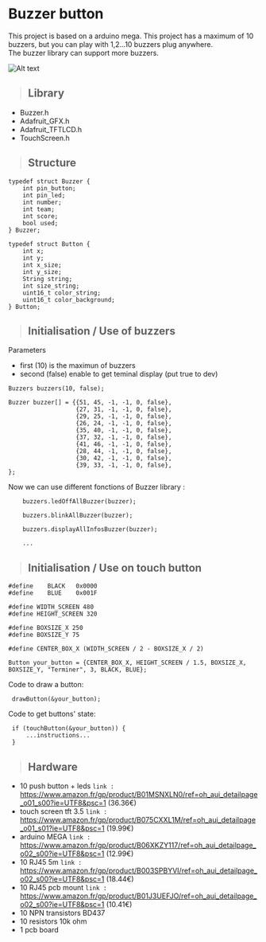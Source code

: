 # Buzzer button
This project is based on a arduino mega.
This project has a maximum of 10 buzzers, but you can play with 1,2...10 buzzers plug anywhere.
<br>
The buzzer library can support more buzzers.

![Alt text](img/10_buzzers.jpg?raw=true "10 buzzers")

> ## Library
* Buzzer.h
* Adafruit_GFX.h
* Adafruit_TFTLCD.h
* TouchScreen.h

> ## Structure
```
typedef struct Buzzer {
    int pin_button;
    int pin_led;
    int number;
    int team;
    int score;
    bool used;
} Buzzer;
```
```
typedef struct Button {
    int x;
    int y;
    int x_size;
    int y_size;
    String string;
    int size_string;
    uint16_t color_string;
    uint16_t color_background;
} Button;
```
> ## Initialisation / Use of buzzers

Parameters 
* first (10) is the maximun of buzzers
* second (false) enable to get teminal display (put true to dev)

```
Buzzers buzzers(10, false);

Buzzer buzzer[] = {{51, 45, -1, -1, 0, false},
                   {27, 31, -1, -1, 0, false},
                   {29, 25, -1, -1, 0, false},
                   {26, 24, -1, -1, 0, false},
                   {35, 40, -1, -1, 0, false},
                   {37, 32, -1, -1, 0, false},
                   {41, 46, -1, -1, 0, false},
                   {28, 44, -1, -1, 0, false},
                   {30, 42, -1, -1, 0, false},
                   {39, 33, -1, -1, 0, false},
};
```
Now we can use different fonctions of Buzzer library :

```
    buzzers.ledOffAllBuzzer(buzzer);

    buzzers.blinkAllBuzzer(buzzer);

    buzzers.displayAllInfosBuzzer(buzzer);

    ...
```

> ##  Initialisation / Use on touch button 


```
#define    BLACK   0x0000
#define    BLUE    0x001F

#define WIDTH_SCREEN 480
#define HEIGHT_SCREEN 320

#define BOXSIZE_X 250
#define BOXSIZE_Y 75

#define CENTER_BOX_X (WIDTH_SCREEN / 2 - BOXSIZE_X / 2)

Button your_button = {CENTER_BOX_X, HEIGHT_SCREEN / 1.5, BOXSIZE_X, BOXSIZE_Y, "Terminer", 3, BLACK, BLUE};
```



Code to draw a button:

```
 drawButton(&your_button);
```

Code to get buttons' state:

```
 if (touchButton(&your_button)) {
     ...instructions...
 }
```
<!--
<img src="img/Ts_init.jpg."  width="30%"/>
<img src="img/Ts_home.jpg."  width="30%"/>
<img src="img/Ts_individual.jpg."  width="30%"/>

<img src="img/Ts_check.jpg."  width="30%"/>
<img src="img/Ts_team_init.jpg."  width="30%"/>
-->

> ## Hardware

* 10 push button + leds
`link :` https://www.amazon.fr/gp/product/B01MSNXLN0/ref=oh_aui_detailpage_o01_s00?ie=UTF8&psc=1 (36.36€)
* touch screen tft 3.5
`link :`  https://www.amazon.fr/gp/product/B075CXXL1M/ref=oh_aui_detailpage_o01_s01?ie=UTF8&psc=1 (19.99€)
* arduino MEGA 
`link :`  https://www.amazon.fr/gp/product/B06XKZY117/ref=oh_aui_detailpage_o02_s00?ie=UTF8&psc=1 (12.99€)
* 10 RJ45 5m 
`link :`  https://www.amazon.fr/gp/product/B003SPBYVI/ref=oh_aui_detailpage_o02_s00?ie=UTF8&psc=1 (18.44€)
* 10 RJ45 pcb mount 
`link :`  https://www.amazon.fr/gp/product/B01J3UEFJO/ref=oh_aui_detailpage_o02_s00?ie=UTF8&psc=1 (10.41€)
* 10 NPN transistors BD437
* 10 resistors 10k ohm
* 1 pcb board  

<!--
<img src="img/V_shield.jpg."  width="30%"/>
<img src="img/V_shield_atm_up.jpg."  width="30%"/>
<img src="img/V_shield_atm_screen_up.jpg"  width="30%"/>

<img src="img/V_left_side.jpg"  width="30%"/>
<img src="img/V_up.jpg"  width="30%"/>
<img src="img/V_back_side.jpg"  width="30%"/>
-->
